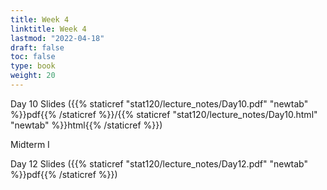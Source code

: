 ```yaml
---
title: Week 4 
linktitle: Week 4
lastmod: "2022-04-18"
draft: false  
toc: false  
type: book  
weight: 20
---
```



Day 10 Slides ({{% staticref "stat120/lecture_notes/Day10.pdf" "newtab" %}}pdf{{% /staticref %}}/{{% staticref "stat120/lecture_notes/Day10.html" "newtab" %}}html{{% /staticref %}})

Midterm I

Day 12 Slides ({{% staticref "stat120/lecture_notes/Day12.pdf" "newtab" %}}pdf{{% /staticref %}})